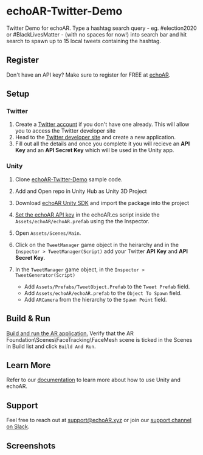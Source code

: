 # echoAR-Twitter-Demo
Twitter Demo for echoAR.  Type a hashtag search query - eg. #election2020 or #BlackLivesMatter - (with no spaces for now!) into search bar and hit search to spawn up to 15 local tweets containing the hashtag. 

## Register
Don't have an API key? Make sure to register for FREE at [echoAR](https://www.echoar.xyz/).


## Setup
### Twitter
1. Create a [Twitter account](www.twitter.com) if you don't have one already. This will allow you to access the Twitter developer site
2. Head to the [Twitter developer site](apps.twitter.com) and create a new application.
3. Fill out all the details and once you complete it you will recieve an **API Key** and an **API Secret Key** which will be used in the Unity app.

### Unity
1. Clone [echoAR-Twitter-Demo](https://github.com/echoARxyz/Unity-ARFoundation-echoAR) sample code.
2. Add and Open repo in Unity Hub as Unity 3D Project
3. Download [echoAR Unity SDK](https://bit.ly/echoARUnitySDKDownload) and import the package into the project
4. [Set the echoAR API key](https://docs.echoar.xyz/unity/using-the-sdk) in the echoAR.cs script inside the ```Assets/echoAR/echoAR.prefab``` using the the Inspector.
5. Open ```Assets/Scenes/Main```.
6. Click on the ```TweetManager``` game object in the heirarchy and in the ```Inspector > TweetManager(Script)``` add your Twitter **API Key** and **API Secret Key**.
7. In the ```TweetManager``` game object, in the ```Inspector > TweetGenerator(Script)``` 

   * Add ```Assets/Prefabs/TweetObject.Prefab``` to the ```Tweet Prefab``` field.
   * Add ```Assets/echoAR/echoAR.prefab``` to the ```Object To Spawn``` field.
   * Add ```ARCamera``` from the hierarchy to the ```Spawn Point``` field.

## Build & Run
[Build and run the AR application.](https://docs.echoar.xyz/unity/adding-ar-capabilities#4-build-and-run-the-ar-application) Verify that the AR Foundation\Scenes\FaceTracking\FaceMesh scene is ticked in the Scenes in Build list and click ```Build And Run```.

## Learn More
Refer to our [documentation](https://docs.echoar.xyz/unity/) to learn more about how to use Unity and echoAR.

## Support
Feel free to reach out at [support@echoAR.xyz](support@echoAR.xyz) or join our [support channel on Slack](https://join.slack.com/t/echoar/shared_invite/enQtNTg4NjI5NjM3OTc1LWU1M2M2MTNlNTM3NGY1YTUxYmY3ZDNjNTc3YjA5M2QyNGZiOTgzMjVmZWZmZmFjNGJjYTcxZjhhNzk3YjNhNjE).

## Screenshots

